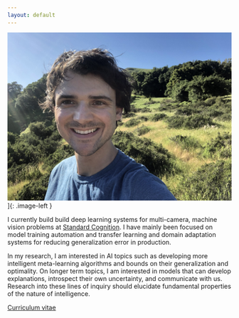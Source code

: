 ```yaml
---
layout: default
---
```

<style type="text/css">
.image-left {
  display: block;
  margin-left: auto;
  margin-right: auto;
  float: right;
}
</style>
![profile](./assets/images/img.jpg)]{: .image-left }

I currently build build deep learning systems for multi-camera, machine vision problems at [Standard Cognition](https://standard.ai/). I have mainly been focused on model training automation and transfer learning and domain adaptation systems for reducing generalization error in production. 

In my research, I am interested in AI topics such as developing more intelligent meta-learning algorithms and bounds on their generalization and optimality. On longer term topics, I am interested in models that can develop explanations, introspect their own uncertainty, and communicate with us. Research into these lines of inquiry should elucidate fundamental properties of the nature of intelligence.


[Curriculum vitae](./assets/Sean_Hendryx_CV.pdf)
